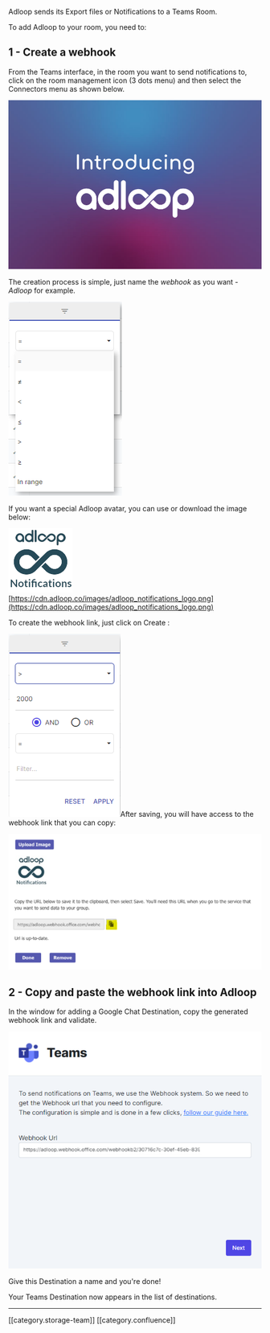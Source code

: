 Adloop sends its Export files or Notifications to a Teams Room.

To add Adloop to your room, you need to:


## 1 - Create a webhook


From the Teams interface, in the room you want to send notifications to, click on the room management icon (3 dots menu) and then select the Connectors menu as shown below.

![](.gitbook/1.png)

The creation process is simple, just name the _webhook_  as you want -  _Adloop_  for example.

![](.gitbook/2.png)

If you want a special Adloop avatar, you can use or download the image below:

![](.gitbook/image-20210615-170249.png)[https://cdn.adloop.co/images/adloop_notifications_logo.png](https://cdn.adloop.co/images/adloop_notifications_logo.png)

To create the webhook link, just click on Create :

![](.gitbook/3.png)After saving, you will have access to the webhook link that you can copy:

![](.gitbook/4.png)
## 2 - Copy and paste the webhook link into Adloop


In the window for adding a Google Chat Destination, copy the generated webhook link and validate.

![](.gitbook/5.png)

Give this Destination a name and you're done!

Your Teams Destination now appears in the list of destinations.



*****

[[category.storage-team]] 
[[category.confluence]] 
